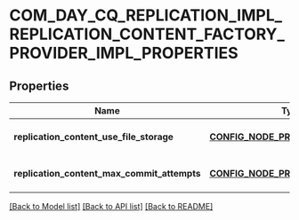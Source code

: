 # COM_DAY_CQ_REPLICATION_IMPL_REPLICATION_CONTENT_FACTORY_PROVIDER_IMPL_PROPERTIES

## Properties
Name | Type | Description | Notes
------------ | ------------- | ------------- | -------------
**replication_content_use_file_storage** | [**CONFIG_NODE_PROPERTY_BOOLEAN**](configNodePropertyBoolean.md) |  | [optional] [default to null]
**replication_content_max_commit_attempts** | [**CONFIG_NODE_PROPERTY_INTEGER**](configNodePropertyInteger.md) |  | [optional] [default to null]

[[Back to Model list]](../README.md#documentation-for-models) [[Back to API list]](../README.md#documentation-for-api-endpoints) [[Back to README]](../README.md)


